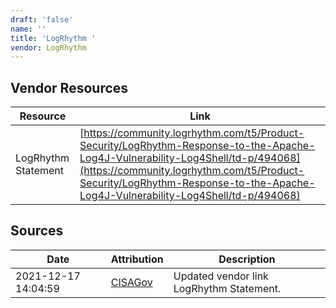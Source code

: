 ```yaml
---
draft: 'false'
name: ''
title: 'LogRhythm '
vendor: LogRhythm
---
```


## Vendor Resources
| Resource | Link |
| --- | --- |
| LogRhythm Statement | [https://community.logrhythm.com/t5/Product-Security/LogRhythm-Response-to-the-Apache-Log4J-Vulnerability-Log4Shell/td-p/494068](https://community.logrhythm.com/t5/Product-Security/LogRhythm-Response-to-the-Apache-Log4J-Vulnerability-Log4Shell/td-p/494068) |



## Sources
| Date | Attribution | Description |
| --- | --- | --- |
| 2021-12-17 14:04:59 | [CISAGov](https://raw.githubusercontent.com/cisagov/log4j-affected-db/develop/README.md) | Updated vendor link LogRhythm Statement.  |
